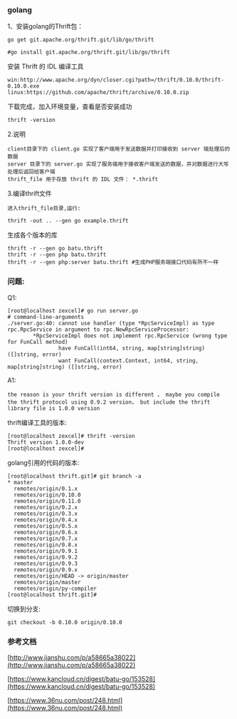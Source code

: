### golang 

1、安装golang的Thrift包：

	go get git.apache.org/thrift.git/lib/go/thrift

	#go install git.apache.org/thrift.git/lib/go/thrift

安装 Thrift 的 IDL 编译工具	

	win:http://www.apache.org/dyn/closer.cgi?path=/thrift/0.10.0/thrift-0.10.0.exe
	linux:https://github.com/apache/thrift/archive/0.10.0.zip

下载完成，加入环境变量，查看是否安装成功

	thrift -version

2.说明

	client目录下的 client.go 实现了客户端用于发送数据并打印接收到 server 端处理后的数据
	server 目录下的 server.go 实现了服务端用于接收客户端发送的数据，并对数据进行大写处理后返回给客户端
	thrift_file 用于存放 thrift 的 IDL 文件： *.thrift


3.编译thrift文件

	进入thrift_file目录,运行:

	thrift -out .. --gen go example.thrift

生成各个版本的库

	thrift -r --gen go batu.thrift
	thrift -r --gen php batu.thrift  
	thrift -r --gen php:server batu.thrift #生成PHP服务端接口代码有所不一样





### 问题:

Q1:

	[root@localhost zexcel]# go run server.go 
	# command-line-arguments
	./server.go:40: cannot use handler (type *RpcServiceImpl) as type rpc.RpcService in argument to rpc.NewRpcServiceProcessor:
	        *RpcServiceImpl does not implement rpc.RpcService (wrong type for FunCall method)
	                have FunCall(int64, string, map[string]string) ([]string, error)
	                want FunCall(context.Context, int64, string, map[string]string) ([]string, error)


A1:

	the reason is your thrift version is different ， maybe you compile the thrift protocol using 0.9.2 version， but include the thrift library file is 1.0.0 version

thrift编译工具的版本:

	[root@localhost zexcel]# thrift -version
	Thrift version 1.0.0-dev
	[root@localhost zexcel]# 

golang引用的代码的版本:

	[root@localhost thrift.git]# git branch -a 
	* master
	  remotes/origin/0.1.x
	  remotes/origin/0.10.0
	  remotes/origin/0.11.0
	  remotes/origin/0.2.x
	  remotes/origin/0.3.x
	  remotes/origin/0.4.x
	  remotes/origin/0.5.x
	  remotes/origin/0.6.x
	  remotes/origin/0.7.x
	  remotes/origin/0.8.x
	  remotes/origin/0.9.1
	  remotes/origin/0.9.2
	  remotes/origin/0.9.3
	  remotes/origin/0.9.x
	  remotes/origin/HEAD -> origin/master
	  remotes/origin/master
	  remotes/origin/py-compiler
	[root@localhost thrift.git]# 

切换到分支:

	git checkout -b 0.10.0 origin/0.10.0



### 参考文档

[http://www.jianshu.com/p/a58665a38022](http://www.jianshu.com/p/a58665a38022)

[https://www.kancloud.cn/digest/batu-go/153528](https://www.kancloud.cn/digest/batu-go/153528)

[https://www.36nu.com/post/248.html](https://www.36nu.com/post/248.html)



